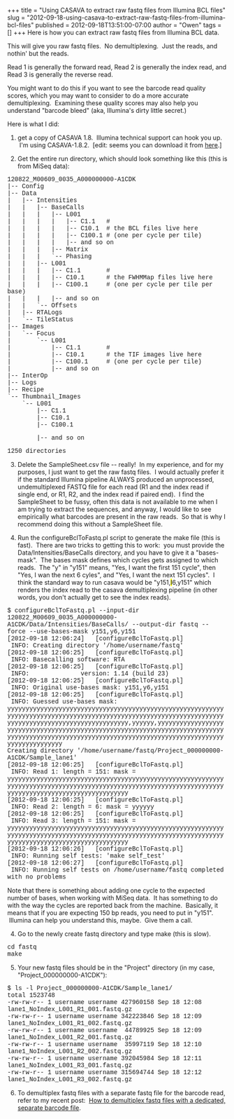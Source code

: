 +++
title = "Using CASAVA to extract raw fastq files from Illumina BCL files"
slug = "2012-09-18-using-casava-to-extract-raw-fastq-files-from-illumina-bcl-files"
published = 2012-09-18T13:51:00-07:00
author = "Owen"
tags = []
+++
Here is how you can extract raw fastq files from Illumina BCL data.  
  
This will give you raw fastq files.  No demultiplexing.  Just the reads,
and nothin' but the reads.  
  
Read 1 is generally the forward read, Read 2 is generally the index
read, and Read 3 is generally the reverse read.  
  
You might want to do this if you want to see the barcode read quality
scores, which you may want to consider to do a more accurate
demultiplexing.  Examining these quality scores may also help you
understand "barcode bleed" (aka, Illumina's dirty little secret.)  
  
Here is what I did:  
  
1) get a copy of CASAVA 1.8.  Illumina technical support can hook you
up.  I'm using CASAVA-1.8.2.  \[edit: seems you can download it from
[here](http://support.illumina.com/sequencing/sequencing_software/casava.ilmn).\]  
  
2) Get the entire run directory, which should look something like this
(this is from MiSeq data):  
  
<span
style="font-family: Courier New, Courier, monospace;">120822\_M00609\_0035\_A000000000-A1CDK</span>  
<span style="font-family: Courier New, Courier, monospace;">|--
Config</span>  
<span style="font-family: Courier New, Courier, monospace;">|--
Data</span>  
<span style="font-family: Courier New, Courier, monospace;">|   |--
Intensities</span>  
<span style="font-family: Courier New, Courier, monospace;">|   |   |--
BaseCalls</span>  
<span style="font-family: Courier New, Courier, monospace;">|   |   |  
|-- L001</span>  
<span style="font-family: Courier New, Courier, monospace;">|   |   |  
|   |-- C1.1   \#</span>  
<span style="font-family: Courier New, Courier, monospace;">|   |   |  
|   |-- C10.1  \# the BCL files live here</span>  
<span style="font-family: Courier New, Courier, monospace;">|   |   |  
|   |-- C100.1 \# (one per cycle per tile)</span>  
<span style="font-family: Courier New, Courier, monospace;">|   |   |  
|   |-- and so on</span>  
<span style="font-family: Courier New, Courier, monospace;">|   |   |  
|-- Matrix</span>  
<span style="font-family: Courier New, Courier, monospace;">|   |   |  
\`-- Phasing</span>  
<span style="font-family: Courier New, Courier, monospace;">|   |   |--
L001</span>  
<span style="font-family: Courier New, Courier, monospace;">|   |   |  
|-- C1.1       \#</span>  
<span style="font-family: Courier New, Courier, monospace;">|   |   |  
|-- C10.1      \# the FWHMMap files live here</span>  
<span style="font-family: Courier New, Courier, monospace;">|   |   |  
|-- C100.1     \# (one per cycle per tile per base)</span>  
<span style="font-family: Courier New, Courier, monospace;">|   |   |  
|-- and so on</span>  
<span style="font-family: Courier New, Courier, monospace;">|   |   \`--
Offsets</span>  
<span style="font-family: Courier New, Courier, monospace;">|   |--
RTALogs</span>  
<span style="font-family: Courier New, Courier, monospace;">|   \`--
TileStatus</span>  
<span style="font-family: Courier New, Courier, monospace;">|--
Images</span>  
<span style="font-family: Courier New, Courier, monospace;">|   \`--
Focus</span>  
<span style="font-family: Courier New, Courier, monospace;">|       \`--
L001</span>  
<span style="font-family: Courier New, Courier, monospace;">|          
|-- C1.1       \#</span>  
<span style="font-family: Courier New, Courier, monospace;">|          
|-- C10.1      \# the TIF images live here</span>  
<span style="font-family: Courier New, Courier, monospace;">|          
|-- C100.1     \# (one per cycle per tile)</span>  
<span style="font-family: Courier New, Courier, monospace;">|          
|-- and so on</span>  
<span style="font-family: Courier New, Courier, monospace;">|--
InterOp</span>  
<span style="font-family: Courier New, Courier, monospace;">|--
Logs</span>  
<span style="font-family: Courier New, Courier, monospace;">|--
Recipe</span>  
<span style="font-family: Courier New, Courier, monospace;">\`--
Thumbnail\_Images</span>  
<span style="font-family: Courier New, Courier, monospace;">    \`--
L001</span>  
<span style="font-family: Courier New, Courier, monospace;">        |--
C1.1</span>  
<span style="font-family: Courier New, Courier, monospace;">        |--
C10.1</span>  
<span style="font-family: Courier New, Courier, monospace;">        |--
C100.1</span>  
  
<span style="font-family: Courier New, Courier, monospace;">        |--
and so on</span>  

<span style="font-family: Courier New, Courier, monospace;">  
</span>

<span style="font-family: Courier New, Courier, monospace;">1250
directories</span>  

  
3) Delete the SampleSheet.csv file -- really!  In my experience, and for
my purposes, I just want to get the raw fastq files.  I would actually
prefer it if the standard Illumina pipeline ALWAYS produced an
unprocessed, undemultiplexed FASTQ file for each read (R1 and the index
read if single end, or R1, R2, and the index read if paired end).  I
find the SampleSheet to be fussy, often this data is not available to me
when I am trying to extract the sequences, and anyway, I would like to
see empirically what barcodes are present in the raw reads.  So that is
why I recommend doing this without a SampleSheet file.  
  

3) Run the configureBclToFastq.pl script to generate the make file (this
is fast).  There are two tricks to getting this to work:  you must
provide the Data/Intensities/BaseCalls directory, and you have to give
it a "bases-mask".  The bases mask defines which cycles gets assigned to
which reads.  The "y" in "y151" means, "Yes, I want the first 151
cycle", then "Yes, I wan the next 6 cyles", and "Yes, I want the next
151 cycles".  I think the standard way to run casava would be
"y151,<span style="background-color: yellow;">I</span>6,y151" which
renders the index read to the casava demultiplexing pipeline (in other
words, you don't actually get to see the index reads).  
  
  
<span style="font-family: Courier New, Courier, monospace;">$
configureBclToFastq.pl --input-dir
120822\_M00609\_0035\_A000000000-A1CDK/Data/Intensities/BaseCalls/
--output-dir fastq --force --use-bases-mask y151,y6,y151</span>  
<span style="font-family: Courier New, Courier, monospace;">\[2012-09-18
12:06:24\]   \[configureBclToFastq.pl\]        INFO: Creating directory
'/home/username/fastq'</span>  
<span style="font-family: Courier New, Courier, monospace;">\[2012-09-18
12:06:25\]   \[configureBclToFastq.pl\]        INFO: Basecalling
software: RTA</span>  
<span style="font-family: Courier New, Courier, monospace;">\[2012-09-18
12:06:25\]   \[configureBclToFastq.pl\]        INFO:            
 version: 1.14 (build 23)</span>  
<span style="font-family: Courier New, Courier, monospace;">\[2012-09-18
12:06:25\]   \[configureBclToFastq.pl\]        INFO: Original use-bases
mask: y151,y6,y151</span>  
<span style="font-family: Courier New, Courier, monospace;">\[2012-09-18
12:06:25\]   \[configureBclToFastq.pl\]        INFO: Guessed use-bases
mask:
yyyyyyyyyyyyyyyyyyyyyyyyyyyyyyyyyyyyyyyyyyyyyyyyyyyyyyyyyyyyyyyyyyyyyyyyyyyyyyyyyyyyyyyyyyyyyyyyyyyyyyyyyyyyyyyyyyyyyyyyyyyyyyyyyyyyyyyyyyyyyyyyyyyyyyy,yyyyyy,yyyyyyyyyyyyyyyyyyyyyyyyyyyyyyyyyyyyyyyyyyyyyyyyyyyyyyyyyyyyyyyyyyyyyyyyyyyyyyyyyyyyyyyyyyyyyyyyyyyyyyyyyyyyyyyyyyyyyyyyyyyyyyyyyyyyyyyyyyyyyyyyyyyyyyy</span>  
<span style="font-family: Courier New, Courier, monospace;">Creating
directory
'/home/username/fastq/Project\_000000000-A1CDK/Sample\_lane1'</span>  
<span style="font-family: Courier New, Courier, monospace;">\[2012-09-18
12:06:25\]   \[configureBclToFastq.pl\]        INFO: Read 1: length =
151: mask =
yyyyyyyyyyyyyyyyyyyyyyyyyyyyyyyyyyyyyyyyyyyyyyyyyyyyyyyyyyyyyyyyyyyyyyyyyyyyyyyyyyyyyyyyyyyyyyyyyyyyyyyyyyyyyyyyyyyyyyyyyyyyyyyyyyyyyyyyyyyyyyyyyyyyyyy</span>  
<span style="font-family: Courier New, Courier, monospace;">\[2012-09-18
12:06:25\]   \[configureBclToFastq.pl\]        INFO: Read 2: length = 6:
mask = yyyyyy</span>  
<span style="font-family: Courier New, Courier, monospace;">\[2012-09-18
12:06:25\]   \[configureBclToFastq.pl\]        INFO: Read 3: length =
151: mask =
yyyyyyyyyyyyyyyyyyyyyyyyyyyyyyyyyyyyyyyyyyyyyyyyyyyyyyyyyyyyyyyyyyyyyyyyyyyyyyyyyyyyyyyyyyyyyyyyyyyyyyyyyyyyyyyyyyyyyyyyyyyyyyyyyyyyyyyyyyyyyyyyyyyyyyy</span>  
<span style="font-family: Courier New, Courier, monospace;">\[2012-09-18
12:06:26\]   \[configureBclToFastq.pl\]        INFO: Running self tests:
'make self\_test'</span>  
<span style="font-family: Courier New, Courier, monospace;">\[2012-09-18
12:06:27\]   \[configureBclToFastq.pl\]        INFO: Running self tests
on /home/username/fastq completed with no problems</span>  
  
Note that there is something about adding one cycle to the expected
number of bases, when working with MiSeq data.  It has something to do
with the way the cycles are reported back from the machine.  Basically,
it means that if you are expecting 150 bp reads, you need to put in
"y151".  Illumina can help you understand this, maybe.  Give them a
call.  
  
  
4) Go to the newly create fastq directory and type make (this is
slow).  
  
<span style="font-family: Courier New, Courier, monospace;">cd
fastq</span>  
<span
style="font-family: Courier New, Courier, monospace;">make</span>  
  
5) Your new fastq files should be in the "Project" directory (in my
case, "Project\_000000000-A1CDK"):  
  
  
<span style="font-family: Courier New, Courier, monospace;">$ ls -l
Project\_000000000-A1CDK/Sample\_lane1/</span>  
<span style="font-family: Courier New, Courier, monospace;">total
1523748</span>  
<span style="font-family: Courier New, Courier, monospace;">-rw-rw-r-- 1
username username 427960158 Sep 18 12:08
lane1\_NoIndex\_L001\_R1\_001.fastq.gz</span>  
<span style="font-family: Courier New, Courier, monospace;">-rw-rw-r--
1 username username 342223846 Sep 18 12:09
lane1\_NoIndex\_L001\_R1\_002.fastq.gz</span>  
<span style="font-family: Courier New, Courier, monospace;">-rw-rw-r--
1 username username  44789925 Sep 18 12:09
lane1\_NoIndex\_L001\_R2\_001.fastq.gz</span>  
<span style="font-family: Courier New, Courier, monospace;">-rw-rw-r--
1 username username  35997119 Sep 18 12:10
lane1\_NoIndex\_L001\_R2\_002.fastq.gz</span>  
<span style="font-family: Courier New, Courier, monospace;">-rw-rw-r--
1 username username 392045984 Sep 18 12:11
lane1\_NoIndex\_L001\_R3\_001.fastq.gz</span>  
<span style="font-family: Courier New, Courier, monospace;">-rw-rw-r--
1 username username 315694744 Sep 18 12:12
lane1\_NoIndex\_L001\_R3\_002.fastq.gz</span>  
  
6) To demultiplex fastq files with a separate fastq file for the barcode
read, refer to my recent post:  [How to demultiplex fastq files with a
dedicated, separate barcode
file](http://biocozy.blogspot.com/2012/10/how-to-demultiplex-fastq-files-with.html).
